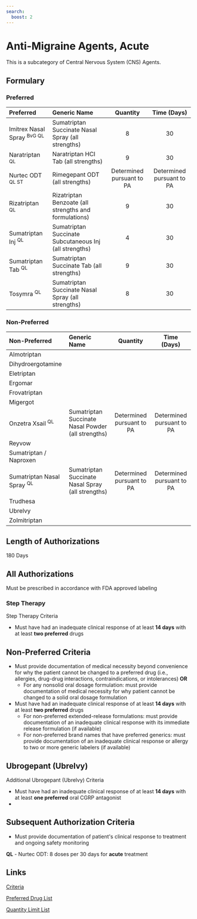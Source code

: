 ```yaml
---
search:
  boost: 2 
---
```


# Anti-Migraine Agents, Acute

This is a subcategory of Central Nervous System (CNS) Agents.

## Formulary

### Preferred

| Preferred                             | Generic Name                                           |         Quantity          |        Time (Days)        |
| :------------------------------------ | :----------------------------------------------------- | :-----------------------: | :-----------------------: |
| Imitrex Nasal Spray <sup>BvG QL</sup> | Sumatriptan Succinate Nasal Spray (all strengths)      |             8             |            30             |
| Naratriptan <sup>QL</sup>             | Naratriptan HCI Tab (all strengths)                    |             9             |            30             |
| Nurtec ODT <sup>QL ST</sup>           | Rimegepant ODT (all strengths)                         | Determined pursuant to PA | Determined pursuant to PA |
| Rizatriptan <sup>QL</sup>             | Rizatriptan Benzoate (all strengths and formulations)  |             9             |            30             |
| Sumatriptan Inj <sup>QL</sup>         | Sumatriptan Succinate Subcutaneous Inj (all strengths) |             4             |            30             |
| Sumatriptan Tab <sup>QL</sup>         | Sumatriptan Succinate Tab (all strengths)              |             9             |            30             |
| Tosymra <sup>QL</sup>                 | Sumatriptan Succinate Nasal Spray (all strengths)      |             8             |            30             |

### Non-Preferred

| Non-Preferred                         | Generic Name                                       |         Quantity          |        Time (Days)        |
| :------------------------------------ | :------------------------------------------------- | :-----------------------: | :-----------------------: |
| Almotriptan                           |                                                    |                           |                           |
| Dihydroergotamine                     |                                                    |                           |                           |
| Eletriptan                            |                                                    |                           |                           |
| Ergomar                               |                                                    |                           |                           |
| Frovatriptan                          |                                                    |                           |                           |
| Migergot                              |                                                    |                           |                           |
| Onzetra Xsail <sup>QL</sup>           | Sumatriptan Succinate Nasal Powder (all strengths) | Determined pursuant to PA | Determined pursuant to PA |
| Reyvow                                |                                                    |                           |                           |
| Sumatriptan / Naproxen                |                                                    |                           |                           |
| Sumatriptan Nasal Spray <sup>QL</sup> | Sumatriptan Succinate Nasal Spray (all strengths)  | Determined pursuant to PA | Determined pursuant to PA |
| Trudhesa                              |                                                    |                           |                           |
| Ubrelvy                               |                                                    |                           |                           |
| Zolmitriptan                          |                                                    |                           |                           |

## Length of Authorizations

180 Days

## All Authorizations

Must be prescribed in accordance with FDA approved labeling

### Step Therapy

Step Therapy Criteria

- Must have had an inadequate clinical response of at least **14 days** with at least **two preferred** drugs

## Non-Preferred Criteria

- Must provide documentation of medical necessity beyond convenience for why the patient cannot be changed to a preferred drug (i.e., allergies, drug-drug interactions, contraindications, or intolerances) **OR**
    - For any nonsolid oral dosage formulation: must provide documentation of medical necessity for why patient cannot be changed to a solid oral dosage formulation
- Must have had an inadequate clinical response of at least **14 days** with at least **two preferred** drugs
    - For non-preferred extended-release formulations: must provide documentation of an inadequate clinical response with its immediate release formulation (if available)
    - For non-preferred brand names that have preferred generics: must provide documentation of an inadequate clinical response or allergy to two or more generic labelers (if available)

## Ubrogepant (Ubrelvy)

Additional Ubrogepant (Ubrelvy) Criteria

- Must have had an inadequate clinical response of at least **14 days** with at least **one preferred** oral CGRP antagonist
- 
## Subsequent Authorization Criteria

- Must provide documentation of patient's clinical response to treatment and ongoing safety monitoring

**QL** - Nurtec ODT: 8 doses per 30 days for **acute** treatment

## Links

[Criteria](https://pharmacy.medicaid.ohio.gov/sites/default/files/20230101_UPDL%20_Criteria_APPROVED.pdf#page=26)

[Preferred Drug List](https://pharmacy.medicaid.ohio.gov/sites/default/files/20230101_UPDL_APPROVED_12.13.22.pdf#page=13)

[Quantity Limit List](https://pharmacy.medicaid.ohio.gov/sites/default/files/20230101_Ohio_Medicaid_Quantity_Document_APPROVED.pdf)
